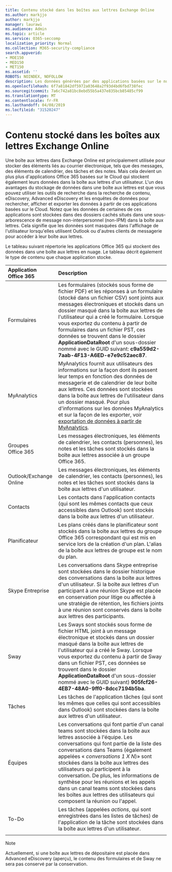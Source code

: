 ```yaml
---
title: Contenu stocké dans les boîtes aux lettres Exchange Online
ms.author: markjjo
author: markjjo
manager: laurawi
ms.audience: Admin
ms.topic: article
ms.service: O365-seccomp
localization_priority: Normal
ms.collection: M365-security-compliance
search.appverid:
- MOE150
- MED150
- MET150
ms.assetid: ''
ROBOTS: NOINDEX, NOFOLLOW
description: Les données générées par des applications basées sur le nuage dans Office 365 sont stockées dans la boîte aux lettres Exchange Online d'un utilisateur dans le Cloud Microsoft.
ms.openlocfilehash: 6f7a81842df5972a03648a2f93d4bd6fbd738fec
ms.sourcegitcommit: 7a6c742a81bc8ebd55b5a437e835bcb85485cf99
ms.translationtype: MT
ms.contentlocale: fr-FR
ms.lasthandoff: 04/08/2019
ms.locfileid: "31520247"
---
```

# <a name="content-stored-in-exchange-online-mailboxes"></a>Contenu stocké dans les boîtes aux lettres Exchange Online

Une boîte aux lettres dans Exchange Online est principalement utilisée pour stocker des éléments liés au courrier électronique, tels que des messages, des éléments de calendrier, des tâches et des notes. Mais cela devient un plus plus d'applications Office 365 basées sur le Cloud qui stockent également leurs données dans la boîte aux lettres d'un utilisateur. L'un des avantages du stockage de données dans une boîte aux lettres est que vous pouvez utiliser les outils de recherche dans la recherche de contenu, eDiscovery, Advanced eDiscovery et les enquêtes de données pour rechercher, afficher et exporter les données à partir de ces applications basées sur le Cloud. Notez que les données de certaines de ces applications sont stockées dans des dossiers cachés situés dans une sous-arborescence de message non-interpersonnel (non-IPM) dans la boîte aux lettres. Cela signifie que les données sont masquées dans l'affichage de l'utilisateur lorsqu'elles utilisent Outlook ou d'autres clients de messagerie pour accéder à leur boîte aux lettres.

Le tableau suivant répertorie les applications Office 365 qui stockent des données dans une boîte aux lettres en nuage. Le tableau décrit également le type de contenu que chaque application stocke.

|Application Office 365  |Description  |
|:---------|:---------|
|Formulaires     <br/> |Les formulaires (stockés sous forme de fichier PDF) et les réponses à un formulaire (stocké dans un fichier CSV) sont joints aux messages électroniques et stockés dans un dossier masqué dans la boîte aux lettres de l'utilisateur qui a créé le formulaire. Lorsque vous exportez du contenu à partir de formulaires dans un fichier PST, ces données se trouvent dans le dossier **ApplicationDataRoot** d'un sous-dossier nommé avec le GUID suivant: **c9a559d2-7aab-4F13-A6ED-e7e9c52aec87**.        <br/> |
|MyAnalytics    <br/> |   MyAnalytics fournit aux utilisateurs des informations sur la façon dont ils passent leur temps en fonction des données de messagerie et de calendrier de leur boîte aux lettres. Ces données sont stockées dans la boîte aux lettres de l'utilisateur dans un dossier masqué. Pour plus d'informations sur les données MyAnalytics et sur la façon de les exporter, voir [exportation de données à partir de MyAnalytics](manage-gdpr-data-subject-requests-with-the-dsr-case-tool.md#exporting-data-from-myanalytics-and-the-office-roaming-service).      <br/> |
|Groupes Office 365    <br/>|  Les messages électroniques, les éléments de calendrier, les contacts (personnes), les notes et les tâches sont stockés dans la boîte aux lettres associée à un groupe Office 365.       <br/> |
|Outlook/Exchange Online<br/>|  Les messages électroniques, les éléments de calendrier, les contacts (personnes), les notes et les tâches sont stockés dans la boîte aux lettres d'un utilisateur.       <br/> |
|Contacts    <br/> |  Les contacts dans l'application contacts (qui sont les mêmes contacts que ceux accessibles dans Outlook) sont stockés dans la boîte aux lettres d'un utilisateur.      <br/> |
|Planificateur     <br/> |   Les plans créés dans le planificateur sont stockés dans la boîte aux lettres du groupe Office 365 correspondant qui est mis en service lors de la création d'un plan. L'alias de la boîte aux lettres de groupe est le nom du plan.      <br/> |
|Skype Entreprise    <br/>  | Les conversations dans Skype entreprise sont stockées dans le dossier historique des conversations dans la boîte aux lettres d'un utilisateur. Si la boîte aux lettres d'un participant à une réunion Skype est placée en conservation pour litige ou affectée à une stratégie de rétention, les fichiers joints à une réunion sont conservés dans la boîte aux lettres des participants.         <br/> |
|Sway     <br/> |  Les Sways sont stockés sous forme de fichier HTML joint à un message électronique et stockés dans un dossier masqué dans la boîte aux lettres de l'utilisateur qui a créé le Sway. Lorsque vous exportez du contenu à partir de Sway dans un fichier PST, ces données se trouvent dans le dossier **ApplicationDataRoot** d'un sous-dossier nommé avec le GUID suivant) **905fcf26-4EB7-48A0-9ff0-8dcc7194b5ba**.       <br/> |
|Tâches    <br/> |  Les tâches de l'application tâches (qui sont les mêmes que celles qui sont accessibles dans Outlook) sont stockées dans la boîte aux lettres d'un utilisateur.       <br/> |
|Équipes    <br/>  |Les conversations qui font partie d'un canal teams sont stockées dans la boîte aux lettres associée à l'équipe. Les conversations qui font partie de la liste des conversations dans Teams (également appelées « *conversations 1 X N*)» sont stockées dans la boîte aux lettres des utilisateurs qui participent à la conversation. De plus, les informations de synthèse pour les réunions et les appels dans un canal teams sont stockées dans les boîtes aux lettres des utilisateurs qui composent la réunion ou l'appel. <br/> | 
|To-Do  <br/> | Les tâches (appelées *actions*, qui sont enregistrées dans les listes de tâches) de l'application de la tâche sont stockées dans la boîte aux lettres d'un utilisateur.        <br/> |
||||

> [!NOTE]
> Actuellement, si une boîte aux lettres de dépositaire est placée dans Advanced eDiscovery (aperçu), le contenu des formulaires et de Sway ne sera pas conservé par la conservation. 